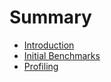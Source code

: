 # Summary

* [Introduction](README.md)
* [Initial Benchmarks](initial-benchmarks.md)
* [Profiling](profiling.md)

